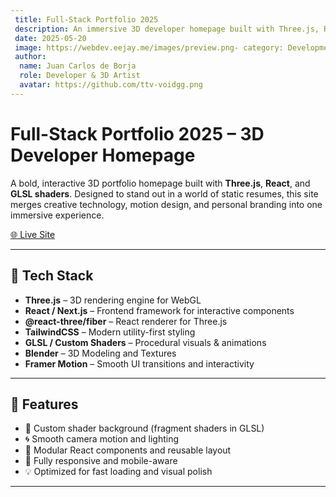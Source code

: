 ```yaml
---
 title: Full-Stack Portfolio 2025
 description: An immersive 3D developer homepage built with Three.js, React, and GLSL shaders — showcasing technical creativity in a visually stunning way.
 date: 2025-05-20
 image: https://webdev.eejay.me/images/preview.png- category: Development
 author:
  name: Juan Carlos de Borja
  role: Developer & 3D Artist
  avatar: https://github.com/ttv-voidgg.png  
---
```


# Full-Stack Portfolio 2025 – 3D Developer Homepage

A bold, interactive 3D portfolio homepage built with **Three.js**, **React**, and **GLSL shaders**. Designed to stand out in a world of static resumes, this site merges creative technology, motion design, and personal branding into one immersive experience.

[🌐 Live Site](https://webdev.eejay.me)

---

## 🧰 Tech Stack

- **Three.js** – 3D rendering engine for WebGL
- **React / Next.js** – Frontend framework for interactive components
- **@react-three/fiber** – React renderer for Three.js
- **TailwindCSS** – Modern utility-first styling
- **GLSL / Custom Shaders** – Procedural visuals & animations
- **Blender** – 3D Modeling and Textures
- **Framer Motion** – Smooth UI transitions and interactivity

---

## 🎯 Features

- 🎨 Custom shader background (fragment shaders in GLSL)
- 🌀 Smooth camera motion and lighting
- 🧠 Modular React components and reusable layout
- 📱 Fully responsive and mobile-aware
- 💡 Optimized for fast loading and visual polish

---

